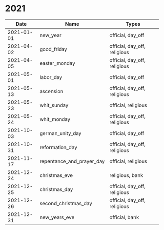 # 2021

| Date       | Name                      | Types                        |
|------------|---------------------------|------------------------------|
| 2021-01-01 | new_year                  | official, day_off            |
| 2021-04-02 | good_friday               | official, day_off, religious |
| 2021-04-05 | easter_monday             | official, day_off, religious |
| 2021-05-01 | labor_day                 | official, day_off            |
| 2021-05-13 | ascension                 | official, day_off, religious |
| 2021-05-23 | whit_sunday               | official, religious          |
| 2021-05-24 | whit_monday               | official, day_off, religious |
| 2021-10-03 | german_unity_day          | official, day_off            |
| 2021-10-31 | reformation_day           | official, day_off, religious |
| 2021-11-17 | repentance_and_prayer_day | official, religious          |
| 2021-12-24 | christmas_eve             | religious, bank              |
| 2021-12-25 | christmas_day             | official, day_off, religious |
| 2021-12-26 | second_christmas_day      | official, day_off, religious |
| 2021-12-31 | new_years_eve             | official, bank               |

